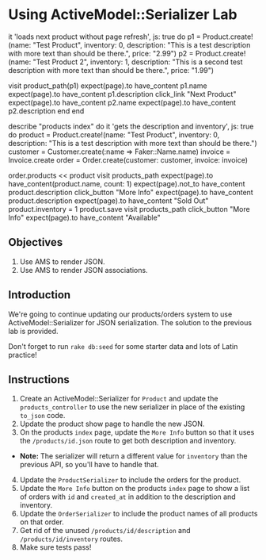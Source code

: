 # Using ActiveModel::Serializer Lab

it 'loads next product without page refresh', js: true do
  p1 = Product.create!(name: "Test Product", inventory: 0, description: "This is a test description with more text than should be there.", price: "2.99")
  p2 = Product.create!(name: "Test Product 2", inventory: 1, description: "This is a second test description with more text than should be there.", price: "1.99")

  visit product_path(p1)
  expect(page).to have_content p1.name
  expect(page).to have_content p1.description
  click_link "Next Product"
  expect(page).to have_content p2.name
  expect(page).to have_content p2.description
end
end

describe "products index" do
it 'gets the description and inventory', js: true do
  product = Product.create!(name: "Test Product", inventory: 0, description: "This is a test description with more text than should be there.")
  customer = Customer.create(:name => Faker::Name.name)
  invoice = Invoice.create
  order = Order.create(customer: customer, invoice: invoice)

  order.products << product
  visit products_path
  expect(page).to have_content(product.name, count: 1)
  expect(page).not_to have_content product.description
  click_button "More Info"
  expect(page).to have_content product.description
  expect(page).to have_content "Sold Out"
  product.inventory = 1
  product.save
  visit products_path
  click_button "More Info"
  expect(page).to have_content "Available"

## Objectives

  1. Use AMS to render JSON.
  2. Use AMS to render JSON associations.

## Introduction

We're going to continue updating our products/orders system to use
ActiveModel::Serializer for JSON serialization. The solution to the
previous lab is provided.

Don't forget to run `rake db:seed` for some starter data and lots of
Latin practice!

## Instructions

1. Create an ActiveModel::Serializer for `Product` and update the
   `products_controller` to use the new serializer in place of the
existing `to_json` code.
2. Update the product show page to handle the new JSON.
3. On the products `index` page, update the `More Info` button so that it
   uses the `/products/id.json` route to get both description and
inventory.
  * **Note:** The serializer will return a different value for
    `inventory` than the previous API, so you'll have to handle that.
4. Update the `ProductSerializer` to include the orders for the product.
5. Update the `More Info` button on the products `index` page to show a
   list of orders with `id` and `created_at` in addition to the
description and inventory.
6. Update the `OrderSerializer` to include the product names of all
   products on that order.
7. Get rid of the unused `/products/id/description` and
   `/products/id/inventory` routes.
8. Make sure tests pass!

